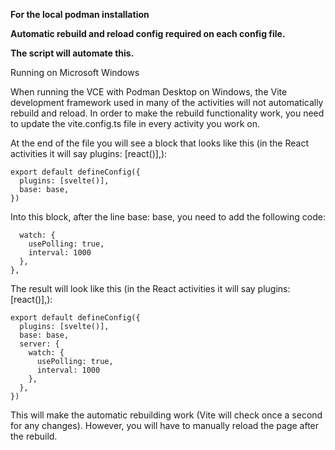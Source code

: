 <b>For the local podman installation

Automatic rebuild and reload config required on each config file.

The script will automate this.</b>

Running on Microsoft Windows<br>

When running the VCE with Podman Desktop on Windows, the Vite development framework used in many of the activities will not automatically rebuild and reload. In order to make the rebuild functionality work, you need to update the vite.config.ts file in every activity you work on.

At the end of the file you will see a block that looks like this (in the React activities it will say plugins: [react()],):

```// https://vitejs.dev/config/
export default defineConfig({
  plugins: [svelte()],
  base: base,
})
```
Into this block, after the line base: base, you need to add the following code:

```server: {
  watch: {
    usePolling: true,
    interval: 1000
  },
},
```
The result will look like this (in the React activities it will say plugins: [react()],):

```// https://vitejs.dev/config/
export default defineConfig({
  plugins: [svelte()],
  base: base,
  server: {
    watch: {
      usePolling: true,
      interval: 1000
    },
  },
})
```
This will make the automatic rebuilding work (Vite will check once a second for any changes). However, you will have to manually reload the page after the rebuild.
